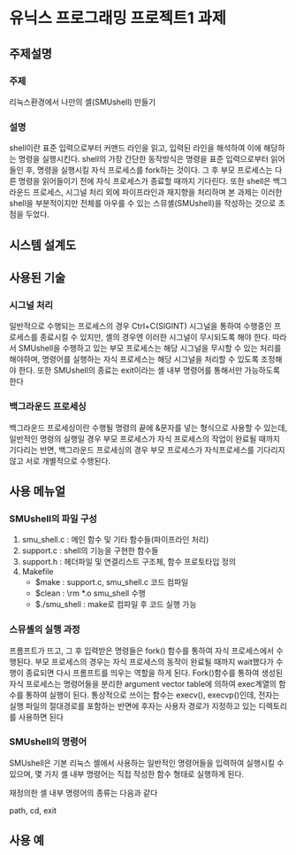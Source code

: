 # 유닉스 프로그래밍 프로젝트1 과제

## 주제설명

### 주제

리눅스환경에서 나만의 셸(SMUshell) 만들기

### 설명

shell이란 표준 입력으로부터 커맨드 라인을 읽고, 입력된 라인을 해석하여 이에 해당하는 명령을 실행시킨다. shell의 가장 간단한 동작방식은 명령을 표준 입력으로부터 읽어들인 후, 명령을 실행시킬 자식 프로세스를 fork하는 것이다. 그 후 부모 프로세스는 다른 명령을 읽어들이기 전에 자식 프로세스가 종료할 때까지 기다린다. 또한 shell은 백그라운드 프로세스, 시그널 처리 외에 파이프라인과 재지향을 처리하며 본 과제는 이러한 shell을 부분적이지만 전체를 아우를 수 있는 스뮤셸(SMUshell)을 작성하는 것으로 초점을 두었다.



## 시스템 설계도



## 사용된 기술

### 시그널 처리

일반적으로 수행되는 프로세스의 경우 Ctrl+C(SIGINT) 시그널을 통하여 수행중인 프로세스를 종료시킬 수 있지만, 셸의 경우엔 이러한 시그널이 무시되도록 해야 한다. 따라서 SMUshell을 수행하고 있는 부모 프로세스는 해당 시그널을 무시할 수 있는 처리를 해야하며, 명령어를 실행하는 자식 프로세스는 해당 시그널을 처리할 수 있도록 조정해야 한다. 또한 SMUshell의 종료는 exit이라는 셸 내부 명령어를 통해서만 가능하도록 한다

### 백그라운드 프로세싱

백그라운드 프로세싱이란 수행될 명령의 끝에 &문자를 넣는 형식으로 사용할 수 있는데, 일반적인 명령의 실행일 경우 부모 프로세스가 자식 프로세스의 작업이 완료될 때까지 기다리는 반면, 백그라운드 프로세싱의 경우 부모 프로세스가 자식프로세스를 기다리지 않고 서로 개별적으로 수행된다.



## 사용 메뉴얼



### SMUshell의 파일 구성

1. smu_shell.c : 메인 함수 및 기타 함수들(파이프라인 처리)
2. support.c : shell의 기능을 구현한 함수들
3. support.h : 헤더파일 및 연결리스트 구조체, 함수 프로토타입 정의
4. Makefile
   - $make : support.c, smu_shell.c 코드 컴파일
   - $clean : \rm *.o smu_shell 수행
   - $./smu_shell : make로 컴파일 후 코드 실행 가능

### 스뮤셸의 실행 과정

프롬프트가 뜨고, 그 후 입력받은 명령들은 fork()  함수를 통하여 자식 프로세스에서 수행된다. 부모 프로세스의 경우는 자식 프로세스의 동작이 완료될 때까지 wait했다가 수행이 종료되면 다시 프롬프트를 띄우는 역할을 하게 된다. Fork()함수를 통하여 생성된 자식 프로세스는 명령어들을 분리한 argument vector table에 의하여 exec계열의 함수를 통하여 실행이 된다. 통상적으로 쓰이는 함수는 execv(), execvp()인데, 전자는 실행 파일의 절대경로를 포함하는 반면에 후자는 사용자 경로가 지정하고 있는 디렉토리를 사용하면 된다



### SMUshell의 명령어

SMUshell은 기본 리눅스 셸에서 사용하는 일반적인 명령어들을 입력하여 실행시킬 수 있으며, 몇 가지 셸 내부 명령어는 직접 작성한 함수 형태로 실행하게 된다. 

재정의한 셸 내부 명령어의 종류는 다음과 같다

path, cd, exit



## 사용 예

